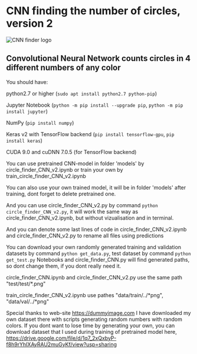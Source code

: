 # CNN finding the number of circles, version 2
![CNN finder logo](https://raw.githubusercontent.com/vadimfedulov321/CNN-finding-the-number-of-circles-v2/master/logo/index.png)
## Convolutional Neural Network counts circles in 4 different numbers of any color

You should have:

python2.7 or higher (`sudo apt install python2.7 python-pip`)

Jupyter Notebook (`python -m pip install --upgrade pip`, `python -m pip install jupyter`)

NumPy (`pip install numpy`)

Keras v2 with TensorFlow backend (`pip install tensorflow-gpu`, `pip install keras`)

CUDA 9.0 and cuDNN 7.0.5 (for TensorFlow backend)



You can use pretrained CNN-model in folder 'models' by circle_finder_CNN_v2.ipynb or train your own by train_circle_finder_CNN_v2.ipynb

You can also use your own trained model, it will be in folder 'models' after training, dont forget to delete pretrained one.

And you can use circle_finder_CNN_v2.py by command `python circle_finder_CNN_v2.py`, it will work the same way as circle_finder_CNN_v2.ipynb,
but without vizualisation and in terminal.

And you can denote some last lines of code in circle_finder_CNN_v2.ipynb and circle_finder_CNN_v2.py to rename all files using predictions

You can download your own randomly generated training and validation datasets by command `python get_data.py`, test dataset by command `python get_test.py` Notebooks and circle_finder_CNN.py will find generated paths, so dont change
them, if you dont really need it.

circle_finder_CNN.ipynb and circle_finder_CNN_v2.py use the same path "test/test/*.png"

train_circle_finder_CNN_v2.ipynb use pathes "data/train/../*png", "data/val/../*png"

Special thanks to web-site https://dummyimage.com I have downloaded my own dataset there with scripts generating random numbers with random colors. If you dont want to lose time by generating your
own, you can download dataset that I used during training of pretrained model here, https://drive.google.com/file/d/1q7_2xQxbyP-f8h9rYhIXAyRAU2muGyKf/view?usp=sharing
